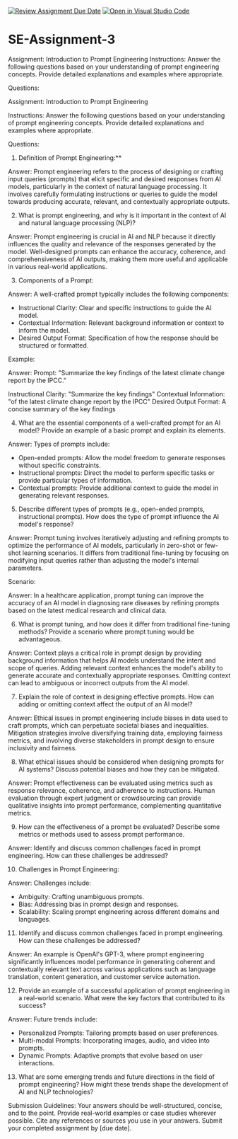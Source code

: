 [![Review Assignment Due Date](https://classroom.github.com/assets/deadline-readme-button-22041afd0340ce965d47ae6ef1cefeee28c7c493a6346c4f15d667ab976d596c.svg)](https://classroom.github.com/a/UpfcA4qp)
[![Open in Visual Studio Code](https://classroom.github.com/assets/open-in-vscode-2e0aaae1b6195c2367325f4f02e2d04e9abb55f0b24a779b69b11b9e10269abc.svg)](https://classroom.github.com/online_ide?assignment_repo_id=15285184&assignment_repo_type=AssignmentRepo)
# SE-Assignment-3
Assignment: Introduction to Prompt Engineering
Instructions:
Answer the following questions based on your understanding of prompt engineering concepts. Provide detailed explanations and examples where appropriate.

Questions:

Assignment: Introduction to Prompt Engineering

Instructions:
Answer the following questions based on your understanding of prompt engineering concepts. Provide detailed explanations and examples where appropriate.

Questions:

1. Definition of Prompt Engineering:**

Answer:
Prompt engineering refers to the process of designing or crafting input queries (prompts) that elicit specific and desired responses from AI models, particularly in the context of natural language processing. It involves carefully formulating instructions or queries to guide the model towards producing accurate, relevant, and contextually appropriate outputs.

2. What is prompt engineering, and why is it important in the context of AI and natural language processing (NLP)?

Answer:
Prompt engineering is crucial in AI and NLP because it directly influences the quality and relevance of the responses generated by the model. Well-designed prompts can enhance the accuracy, coherence, and comprehensiveness of AI outputs, making them more useful and applicable in various real-world applications.

3. Components of a Prompt:

Answer:
A well-crafted prompt typically includes the following components:
- Instructional Clarity: Clear and specific instructions to guide the AI model.
- Contextual Information: Relevant background information or context to inform the model.
- Desired Output Format: Specification of how the response should be structured or formatted.

Example:

Answer:
Prompt: "Summarize the key findings of the latest climate change report by the IPCC."

Instructional Clarity: "Summarize the key findings"
Contextual Information: "of the latest climate change report by the IPCC"
Desired Output Format: A concise summary of the key findings

4. What are the essential components of a well-crafted prompt for an AI model? Provide an example of a basic prompt and explain its elements.

Answer:
Types of prompts include:
- Open-ended prompts: Allow the model freedom to generate responses without specific constraints.
- Instructional prompts: Direct the model to perform specific tasks or provide particular types of information.
- Contextual prompts: Provide additional context to guide the model in generating relevant responses.

5. Describe different types of prompts (e.g., open-ended prompts, instructional prompts). How does the type of prompt influence the AI model's response?

Answer:
Prompt tuning involves iteratively adjusting and refining prompts to optimize the performance of AI models, particularly in zero-shot or few-shot learning scenarios. It differs from traditional fine-tuning by focusing on modifying input queries rather than adjusting the model's internal parameters.

Scenario:

Answer:
In a healthcare application, prompt tuning can improve the accuracy of an AI model in diagnosing rare diseases by refining prompts based on the latest medical research and clinical data.

6. What is prompt tuning, and how does it differ from traditional fine-tuning methods? Provide a scenario where prompt tuning would be advantageous.

Answer:
Context plays a critical role in prompt design by providing background information that helps AI models understand the intent and scope of queries. Adding relevant context enhances the model's ability to generate accurate and contextually appropriate responses. Omitting context can lead to ambiguous or incorrect outputs from the AI model.

7. Explain the role of context in designing effective prompts. How can adding or omitting context affect the output of an AI model?

Answer:
Ethical issues in prompt engineering include biases in data used to craft prompts, which can perpetuate societal biases and inequalities. Mitigation strategies involve diversifying training data, employing fairness metrics, and involving diverse stakeholders in prompt design to ensure inclusivity and fairness.

8. What ethical issues should be considered when designing prompts for AI systems? Discuss potential biases and how they can be mitigated.

Answer:
Prompt effectiveness can be evaluated using metrics such as response relevance, coherence, and adherence to instructions. Human evaluation through expert judgment or crowdsourcing can provide qualitative insights into prompt performance, complementing quantitative metrics.

9. How can the effectiveness of a prompt be evaluated? Describe some metrics or methods used to assess prompt performance.

Answer:
Identify and discuss common challenges faced in prompt engineering. How can these challenges be addressed?

10. Challenges in Prompt Engineering:

Answer:
Challenges include:
- Ambiguity: Crafting unambiguous prompts.
- Bias: Addressing bias in prompt design and responses.
- Scalability: Scaling prompt engineering across different domains and languages.

11. Identify and discuss common challenges faced in prompt engineering. How can these challenges be addressed?

Answer:
An example is OpenAI's GPT-3, where prompt engineering significantly influences model performance in generating coherent and contextually relevant text across various applications such as language translation, content generation, and customer service automation.

12. Provide an example of a successful application of prompt engineering in a real-world scenario. What were the key factors that contributed to its success?

Answer:
Future trends include:
- Personalized Prompts: Tailoring prompts based on user preferences.
- Multi-modal Prompts: Incorporating images, audio, and video into prompts.
- Dynamic Prompts: Adaptive prompts that evolve based on user interactions.

13. What are some emerging trends and future directions in the field of prompt engineering? How might these trends shape the development of AI and NLP technologies?

Submission Guidelines:
Your answers should be well-structured, concise, and to the point.
Provide real-world examples or case studies wherever possible.
Cite any references or sources you use in your answers.
Submit your completed assignment by [due date].
